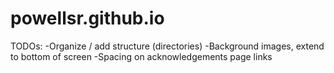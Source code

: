 # powellsr.github.io

TODOs:
-Organize / add structure (directories)
-Background images, extend to bottom of screen
-Spacing on acknowledgements page links
